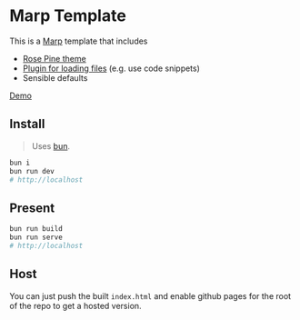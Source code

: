 # Marp Template

This is a [Marp](https://marp.app/) template that includes

- [Rose Pine theme](https://github.com/rainbowflesh/Rose-Pine-For-Marp)
- [Plugin for loading files](https://github.com/cupcakearmy/markdown-it-import) (e.g. use code snippets)
- Sensible defaults

[Demo](https://cupcakearmy.github.io/marp-template)

## Install

> Uses [bun](https://bun.sh/).

```bash
bun i
bun run dev
# http://localhost
```

## Present

```bash
bun run build
bun run serve
# http://localhost
```

## Host

You can just push the built `index.html` and enable github pages for the root of the repo to get a hosted version.
